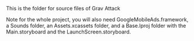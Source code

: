 This is the folder for source files of Grav Attack

Note for the whole project, you will also need GoogleMobileAds.framework, a Sounds folder, an Assets.xcassets folder, and a Base.lproj folder with the Main.storyboard and the LaunchScreen.storyboard.
